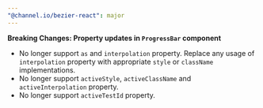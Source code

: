 ```yaml
---
"@channel.io/bezier-react": major
---
```


**Breaking Changes: Property updates in `ProgressBar` component**

- No longer support `as` and `interpolation` property. Replace any usage of `interpolation` property with appropriate `style` or `className` implementations.
- No longer support `activeStyle`, `activeClassName` and `activeInterpolation` property.
- No longer support `activeTestId` property.
